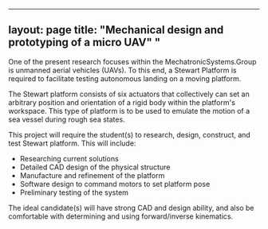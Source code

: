 
---
layout: page
title: "Mechanical design and prototyping of a micro UAV"
"
---

One of the present research focuses within the MechatronicSystems.Group is unmanned aerial vehicles (UAVs). To this end, a Stewart Platform is required to facilitate testing autonomous landing on a moving platform.

The Stewart platform consists of six actuators that collectively can set an arbitrary position and orientation of a rigid body within the platform's workspace. This type of platform is to be used to emulate the motion of a sea vessel during rough sea states.

This project will require the student(s) to research, design, construct, and test Stewart platform. This will include:

<ul>
  <li>Researching current solutions</li>
  <li>Detailed CAD design of the physical structure</li>
  <li>Manufacture and refinement of the platform</li>
  <li>Software design to command motors to set platform pose</li>
  <li>Preliminary testing of the system</li>
</ul>

The ideal candidate(s) will have strong CAD and design ability, and also be comfortable with determining and using forward/inverse kinematics.
